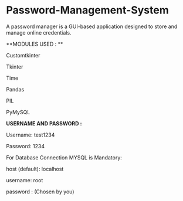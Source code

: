 # Password-Management-System

A password manager is a GUI-based application designed to store and manage online credentials.

**MODULES USED : **

Customtkinter

Tkinter

Time

Pandas

PIL

PyMySQL

**USERNAME AND PASSWORD :**

Username: test1234

Password: 1234


For Database Connection MYSQL is Mandatory:

host (default): localhost

username: root

password : (Chosen by you)
